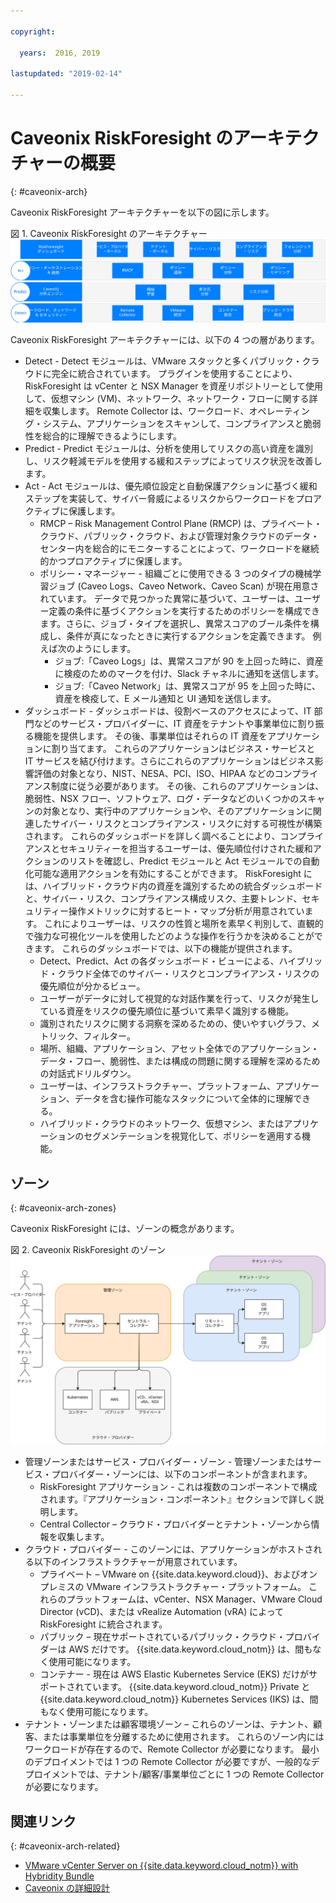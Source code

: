 ```yaml
---

copyright:

  years:  2016, 2019

lastupdated: "2019-02-14"

---
```


# Caveonix RiskForesight のアーキテクチャーの概要
{: #caveonix-arch}

Caveonix RiskForesight アーキテクチャーを以下の図に示します。

図 1. Caveonix RiskForesight のアーキテクチャー
![アーキテクチャー図](caveonix-architecture.svg)

Caveonix RiskForesight アーキテクチャーには、以下の 4 つの層があります。
-	Detect - Detect モジュールは、VMware スタックと多くパブリック・クラウドに完全に統合されています。 プラグインを使用することにより、RiskForesight は vCenter と NSX Manager を資産リポジトリーとして使用して、仮想マシン (VM)、ネットワーク、ネットワーク・フローに関する詳細を収集します。 Remote Collector は、ワークロード、オペレーティング・システム、アプリケーションをスキャンして、コンプライアンスと脆弱性を総合的に理解できるようにします。
-	Predict - Predict モジュールは、分析を使用してリスクの高い資産を識別し、リスク軽減モデルを使用する緩和ステップによってリスク状況を改善します。
-	Act - Act モジュールは、優先順位設定と自動保護アクションに基づく緩和ステップを実装して、サイバー脅威によるリスクからワークロードをプロアクティブに保護します。
    - RMCP – Risk Management Control Plane (RMCP) は、プライベート・クラウド、パブリック・クラウド、および管理対象クラウドのデータ・センター内を総合的にモニターすることによって、ワークロードを継続的かつプロアクティブに保護します。
    - ポリシー・マネージャー - 組織ごとに使用できる 3 つのタイプの機械学習ジョブ (Caveo Logs、Caveo Network、Caveo Scan) が現在用意されています。 データで見つかった異常に基づいて、ユーザーは、ユーザー定義の条件に基づくアクションを実行するためのポリシーを構成できます。さらに、ジョブ・タイプを選択し、異常スコアのブール条件を構成し、条件が真になったときに実行するアクションを定義できます。 例えば次のようにします。
        - ジョブ:「Caveo Logs」は、異常スコアが 90 を上回った時に、資産に検疫のためのマークを付け、Slack チャネルに通知を送信します。
        - ジョブ:「Caveo Network」は、異常スコアが 95 を上回った時に、資産を検疫して、E メール通知と UI 通知を送信します。
- ダッシュボード - ダッシュボードは、役割ベースのアクセスによって、IT 部門などのサービス・プロバイダーに、IT 資産をテナントや事業単位に割り振る機能を提供します。 その後、事業単位はそれらの IT 資産をアプリケーションに割り当てます。 これらのアプリケーションはビジネス・サービスと IT サービスを結び付けます。さらにこれらのアプリケーションはビジネス影響評価の対象となり、NIST、NESA、PCI、ISO、HIPAA などのコンプライアンス制度に従う必要があります。 その後、これらのアプリケーションは、脆弱性、NSX フロー、ソフトウェア、ログ・データなどのいくつかのスキャンの対象となり、実行中のアプリケーションや、そのアプリケーションに関連したサイバー・リスクとコンプライアンス・リスクに対する可視性が構築されます。 これらのダッシュボードを詳しく調べることにより、コンプライアンスとセキュリティーを担当するユーザーは、優先順位付けされた緩和アクションのリストを確認し、Predict モジュールと Act モジュールでの自動化可能な適用アクションを有効にすることができます。 RiskForesight には、ハイブリッド・クラウド内の資産を識別するための統合ダッシュボードと、サイバー・リスク、コンプライアンス構成リスク、主要トレンド、セキュリティー操作メトリックに対するヒート・マップ分析が用意されています。 これによりユーザーは、リスクの性質と場所を素早く判別して、直観的で強力な可視化ツールを使用したどのような操作を行うかを決めることができます。 これらのダッシュボードでは、以下の機能が提供されます。
  - Detect、Predict、Act の各ダッシュボード・ビューによる、ハイブリッド・クラウド全体でのサイバー・リスクとコンプライアンス・リスクの優先順位が分かるビュー。
  - ユーザーがデータに対して視覚的な対話作業を行って、リスクが発生している資産をリスクの優先順位に基づいて素早く識別する機能。
  - 識別されたリスクに関する洞察を深めるための、使いやすいグラフ、メトリック、フィルター。
  - 場所、組織、アプリケーション、アセット全体でのアプリケーション・データ・フロー、脆弱性、または構成の問題に関する理解を深めるための対話式ドリルダウン。
  - ユーザーは、インフラストラクチャー、プラットフォーム、アプリケーション、データを含む操作可能なスタックについて全体的に理解できる。
  - ハイブリッド・クラウドのネットワーク、仮想マシン、またはアプリケーションのセグメンテーションを視覚化して、ポリシーを適用する機能。

## ゾーン
{: #caveonix-arch-zones}

Caveonix RiskForesight には、ゾーンの概念があります。

図 2. Caveonix RiskForesight のゾーン
![ゾーンの図](caveonix-zones.svg)

-	管理ゾーンまたはサービス・プロバイダー・ゾーン - 管理ゾーンまたはサービス・プロバイダー・ゾーンには、以下のコンポーネントが含まれます。
    - RiskForesight アプリケーション - これは複数のコンポーネントで構成されます。『アプリケーション・コンポーネント』セクションで詳しく説明します。
    - Central Collector – クラウド・プロバイダーとテナント・ゾーンから情報を収集します。
- クラウド・プロバイダー - このゾーンには、アプリケーションがホストされる以下のインフラストラクチャーが用意されています。
    - プライベート – VMware on {{site.data.keyword.cloud}}、およびオンプレミスの VMware インフラストラクチャー・プラットフォーム。 これらのプラットフォームは、vCenter、NSX Manager、VMware Cloud Director (vCD)、または vRealize Automation (vRA) によって RiskForesight に統合されます。
    - パブリック – 現在サポートされているパブリック・クラウド・プロバイダーは AWS だけです。 {{site.data.keyword.cloud_notm}} は、間もなく使用可能になります。
    - コンテナー - 現在は AWS Elastic Kubernetes Service (EKS) だけがサポートされています。 {{site.data.keyword.cloud_notm}} Private と {{site.data.keyword.cloud_notm}} Kubernetes Services (IKS) は、間もなく使用可能になります。
-	テナント・ゾーンまたは顧客環境ゾーン – これらのゾーンは、テナント、顧客、または事業単位を分離するために使用されます。 これらのゾーン内にはワークロードが存在するので、Remote Collector が必要になります。 最小のデプロイメントでは 1 つの Remote Collector が必要ですが、一般的なデプロイメントでは、テナント/顧客/事業単位ごとに 1 つの Remote Collector が必要になります。


## 関連リンク
{: #caveonix-arch-related}


*   [VMware vCenter Server on {{site.data.keyword.cloud_notm}} with Hybridity Bundle](/docs/services/vmwaresolutions/archiref/vcs?topic=vmware-solutions-vcs-hybridity-intro)
*   [Caveonix の詳細設計](/docs/services/vmwaresolutions/archiref/caveonix?topic=vmware-solutions-caveonix-detailed)
